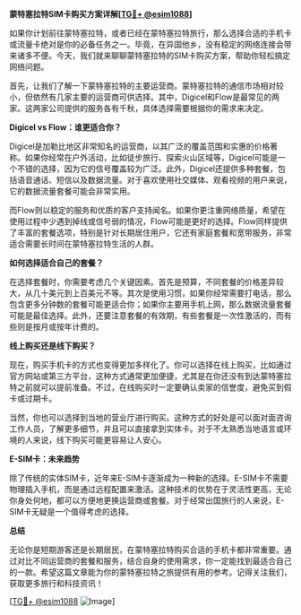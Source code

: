 **蒙特塞拉特SIM卡购买方案详解[[TG💪+ @esim1088](https://t.me/s/esim1088)]**

如果你计划前往蒙特塞拉特，或者已经在蒙特塞拉特旅行，那么选择合适的手机卡或流量卡绝对是你的必备任务之一。毕竟，在异国他乡，没有稳定的网络连接会带来诸多不便。今天，我们就来聊聊蒙特塞拉特的SIM卡购买方案，帮助你轻松搞定网络问题。

首先，让我们了解一下蒙特塞拉特的主要运营商。蒙特塞拉特的通信市场相对较小，但依然有几家主要的运营商可供选择。其中，Digicel和Flow是最常见的两家。这两家公司提供的服务各有千秋，具体选择需要根据你的需求来决定。

**Digicel vs Flow：谁更适合你？**

Digicel是加勒比地区非常知名的运营商，以其广泛的覆盖范围和实惠的价格著称。如果你经常在户外活动，比如徒步旅行、探索火山区域等，Digicel可能是一个不错的选择，因为它的信号覆盖较为广泛。此外，Digicel还提供多种套餐，包括语音通话、短信以及数据流量。对于喜欢使用社交媒体、观看视频的用户来说，它的数据流量套餐可能会非常实用。

而Flow则以稳定的服务和优质的客户支持闻名。如果你更注重网络质量，希望在使用过程中少遇到掉线或信号弱的情况，Flow可能是更好的选择。Flow同样提供了丰富的套餐选项，特别是针对长期居住用户，它还有家庭套餐和宽带服务，非常适合需要长时间在蒙特塞拉特生活的人群。

**如何选择适合自己的套餐？**

在选择套餐时，你需要考虑几个关键因素。首先是预算，不同套餐的价格差异较大，从几十美元到上百美元不等。其次是使用习惯，如果你经常需要打电话，那么包含更多分钟数的套餐可能更适合你；如果你主要用手机上网，那么数据流量套餐可能是最佳选择。此外，还要注意套餐的有效期，有些套餐是一次性激活的，而有些则是按月或按年计费的。

**线上购买还是线下购买？**

现在，购买手机卡的方式也变得更加多样化了。你可以选择在线上购买，比如通过官方网站或第三方平台，这种方式通常更加便捷，尤其是在你还没有到达蒙特塞拉特之前就可以提前准备。不过，在线购买时一定要确认卖家的信誉度，避免买到假卡或过期卡。

当然，你也可以选择到当地的营业厅进行购买。这种方式的好处是可以面对面咨询工作人员，了解更多细节，并且可以直接拿到实体卡。对于不太熟悉当地语言或环境的人来说，线下购买可能更容易让人安心。

**E-SIM卡：未来趋势**

除了传统的实体SIM卡，近年来E-SIM卡逐渐成为一种新的选择。E-SIM卡不需要物理插入手机，而是通过远程配置来激活。这种技术的优势在于灵活性更高，无论你身处何地，都可以方便地更换运营商或套餐。对于经常出国旅行的人来说，E-SIM卡无疑是一个值得考虑的选择。

**总结**

无论你是短期游客还是长期居民，在蒙特塞拉特购买合适的手机卡都非常重要。通过对比不同运营商的套餐和服务，结合自身的使用需求，你一定能找到最适合自己的一款。希望这篇文章能为你的蒙特塞拉特之旅提供有用的参考。记得关注我们，获取更多旅行和科技资讯！

[[TG💪+ @esim1088](https://t.me/s/esim1088) ![Image](https://i.postimg.cc/4NQfJmqS/Snipaste-2025-05-13-00-14-12.png)]